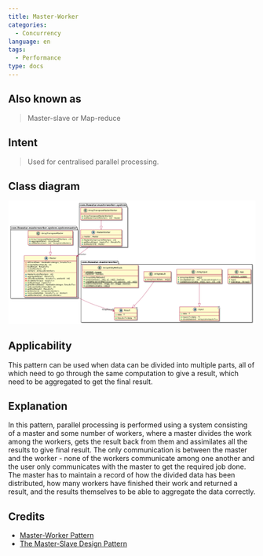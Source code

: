 ```yaml
---
title: Master-Worker
categories:
  - Concurrency
language: en
tags:
  - Performance
type: docs
---
```


## Also known as

> Master-slave or Map-reduce

## Intent

> Used for centralised parallel processing.

## Class diagram
![alt text](./etc/master-worker-pattern.urm.png "Master-Worker pattern class diagram")

## Applicability
This pattern can be used when data can be divided into multiple parts, all of which need to go through the same computation to give a result, which need to be aggregated to get the final result.

## Explanation
In this pattern, parallel processing is performed using a system consisting of a master and some number of workers, where a master divides the work among the workers, gets the result back from them and assimilates all the results to give final result. The only communication is between the master and the worker - none of the workers communicate among one another and the user only communicates with the master to get the required job done. The master has to maintain a record of how the divided data has been distributed, how many workers have finished their work and returned a result, and the results themselves to be able to aggregate the data correctly.

## Credits

* [Master-Worker Pattern](https://docs.gigaspaces.com/sbp/master-worker-pattern.html)
* [The Master-Slave Design Pattern](https://www.cs.sjsu.edu/~pearce/oom/patterns/behavioral/masterslave.htm)

